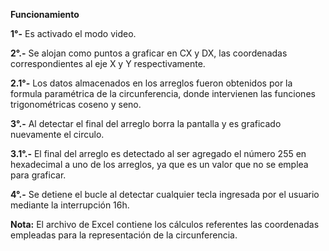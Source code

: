 **Funcionamiento**

**1°-** Es activado el modo video.

**2°.-** Se alojan como puntos a graficar en CX y DX, las coordenadas correspondientes al eje X y Y respectivamente.

**2.1°-** Los datos almacenados en los arreglos fueron obtenidos por la formula paramétrica de la circunferencia, donde intervienen las funciones trigonométricas coseno y seno.

**3°.-** Al detectar el final del arreglo borra la pantalla y es graficado nuevamente el circulo.

**3.1°.-** El final del arreglo es detectado al ser agregado el número 255 en hexadecimal a uno de los arreglos, ya que es un valor que no se emplea para graficar.

**4°.-** Se detiene el bucle al detectar cualquier tecla ingresada por el usuario mediante la interrupción 16h.

**Nota:** El archivo de Excel contiene los cálculos referentes las coordenadas empleadas para la representación de la circunferencia.
